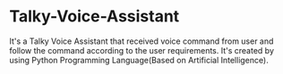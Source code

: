 # Talky-Voice-Assistant
It's a Talky Voice Assistant that received voice command from user and follow the command according to the user requirements. It's created by using Python Programming Language(Based on Artificial Intelligence).
